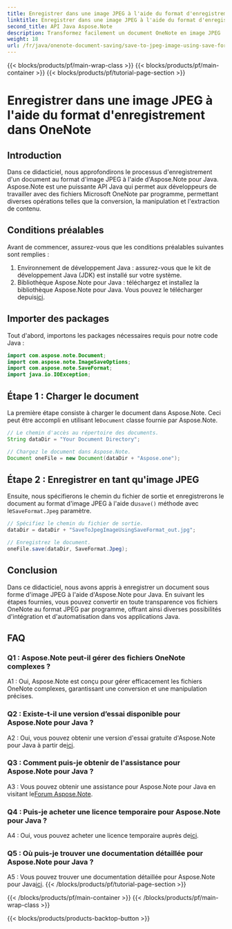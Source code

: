 ```yaml
---
title: Enregistrer dans une image JPEG à l'aide du format d'enregistrement dans OneNote
linktitle: Enregistrer dans une image JPEG à l'aide du format d'enregistrement dans OneNote
second_title: API Java Aspose.Note
description: Transformez facilement un document OneNote en image JPEG ! Ce didacticiel Java montre comment utiliser Aspose.Note. Convertissez et automatisez avec des exemples de code ! #OneNote #Java #Aspose
weight: 18
url: /fr/java/onenote-document-saving/save-to-jpeg-image-using-save-format/
---
```


{{< blocks/products/pf/main-wrap-class >}}
{{< blocks/products/pf/main-container >}}
{{< blocks/products/pf/tutorial-page-section >}}

# Enregistrer dans une image JPEG à l'aide du format d'enregistrement dans OneNote

## Introduction

Dans ce didacticiel, nous approfondirons le processus d'enregistrement d'un document au format d'image JPEG à l'aide d'Aspose.Note pour Java. Aspose.Note est une puissante API Java qui permet aux développeurs de travailler avec des fichiers Microsoft OneNote par programme, permettant diverses opérations telles que la conversion, la manipulation et l'extraction de contenu.

## Conditions préalables

Avant de commencer, assurez-vous que les conditions préalables suivantes sont remplies :

1. Environnement de développement Java : assurez-vous que le kit de développement Java (JDK) est installé sur votre système.
2.  Bibliothèque Aspose.Note pour Java : téléchargez et installez la bibliothèque Aspose.Note pour Java. Vous pouvez le télécharger depuis[ici](https://releases.aspose.com/note/java/).

## Importer des packages

Tout d'abord, importons les packages nécessaires requis pour notre code Java :

```java
import com.aspose.note.Document;
import com.aspose.note.ImageSaveOptions;
import com.aspose.note.SaveFormat;
import java.io.IOException;
```

## Étape 1 : Charger le document

 La première étape consiste à charger le document dans Aspose.Note. Ceci peut être accompli en utilisant le`Document` classe fournie par Aspose.Note.

```java
// Le chemin d'accès au répertoire des documents.
String dataDir = "Your Document Directory";

// Chargez le document dans Aspose.Note.
Document oneFile = new Document(dataDir + "Aspose.one");
```

## Étape 2 : Enregistrer en tant qu'image JPEG

 Ensuite, nous spécifierons le chemin du fichier de sortie et enregistrerons le document au format d'image JPEG à l'aide du`save()` méthode avec le`SaveFormat.Jpeg` paramètre.

```java
// Spécifiez le chemin du fichier de sortie.
dataDir = dataDir + "SaveToJpegImageUsingSaveFormat_out.jpg";

// Enregistrez le document.
oneFile.save(dataDir, SaveFormat.Jpeg);
```

## Conclusion

Dans ce didacticiel, nous avons appris à enregistrer un document sous forme d'image JPEG à l'aide d'Aspose.Note pour Java. En suivant les étapes fournies, vous pouvez convertir en toute transparence vos fichiers OneNote au format JPEG par programme, offrant ainsi diverses possibilités d'intégration et d'automatisation dans vos applications Java.

## FAQ

### Q1 : Aspose.Note peut-il gérer des fichiers OneNote complexes ?

A1 : Oui, Aspose.Note est conçu pour gérer efficacement les fichiers OneNote complexes, garantissant une conversion et une manipulation précises.

### Q2 : Existe-t-il une version d’essai disponible pour Aspose.Note pour Java ?

 A2 : Oui, vous pouvez obtenir une version d'essai gratuite d'Aspose.Note pour Java à partir de[ici](https://releases.aspose.com/).

### Q3 : Comment puis-je obtenir de l'assistance pour Aspose.Note pour Java ?

 A3 : Vous pouvez obtenir une assistance pour Aspose.Note pour Java en visitant le[Forum Aspose.Note](https://forum.aspose.com/c/note/28).

### Q4 : Puis-je acheter une licence temporaire pour Aspose.Note pour Java ?

 A4 : Oui, vous pouvez acheter une licence temporaire auprès de[ici](https://purchase.aspose.com/temporary-license/).

### Q5 : Où puis-je trouver une documentation détaillée pour Aspose.Note pour Java ?

A5 : Vous pouvez trouver une documentation détaillée pour Aspose.Note pour Java[ici](https://reference.aspose.com/note/java/).
{{< /blocks/products/pf/tutorial-page-section >}}

{{< /blocks/products/pf/main-container >}}
{{< /blocks/products/pf/main-wrap-class >}}

{{< blocks/products/products-backtop-button >}}
